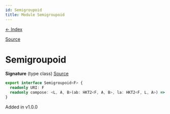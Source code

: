 ```yaml
---
id: Semigroupoid
title: Module Semigroupoid
---
```


[← Index](.)

[Source](https://github.com/gcanti/fp-ts/blob/master/src/Semigroupoid.ts)

# Semigroupoid

**Signature** (type class) [Source](https://github.com/gcanti/fp-ts/blob/master/src/Semigroupoid.ts#L7-L10)

```ts
export interface Semigroupoid<F> {
  readonly URI: F
  readonly compose: <L, A, B>(ab: HKT2<F, A, B>, la: HKT2<F, L, A>) => HKT2<F, L, B>
}
```

Added in v1.0.0

